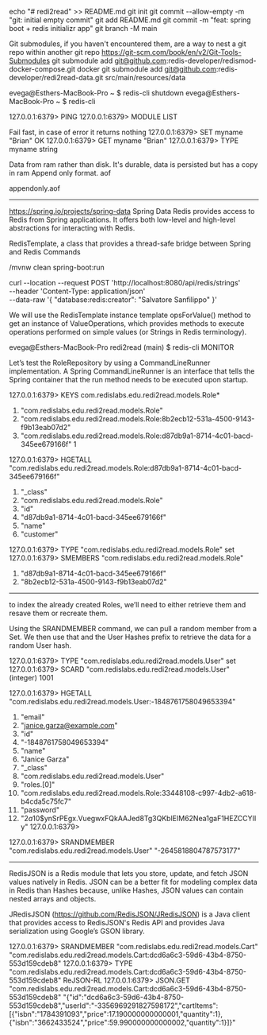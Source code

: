 echo "# redi2read" >> README.md
git init
git commit --allow-empty -m "git: initial empty commit"
git add README.md
git commit -m "feat: spring boot + redis initializr app"
git branch -M main

Git submodules, if you haven't encountered them, are a way to nest a git repo within another git repo
https://git-scm.com/book/en/v2/Git-Tools-Submodules
git submodule add git@github.com:redis-developer/redismod-docker-compose.git docker
git submodule add git@github.com:redis-developer/redi2read-data.git src/main/resources/data

evega@Esthers-MacBook-Pro ~ $ redis-cli shutdown
evega@Esthers-MacBook-Pro ~ $ redis-cli 

127.0.0.1:6379> PING
127.0.0.1:6379> MODULE LIST 

Fail fast, in case of error it returns nothing
127.0.0.1:6379> SET myname "Brian"
OK
127.0.0.1:6379> GET myname
"Brian"
127.0.0.1:6379> TYPE myname
string

Data from ram rather than disk. It's durable, data is persisted but has a copy in ram
Append only format. aof

appendonly.aof

-------------------------
https://spring.io/projects/spring-data
Spring Data Redis provides access to Redis from Spring applications. It offers both low-level and high-level abstractions for interacting with Redis.

RedisTemplate, a class that provides a thread-safe bridge between Spring and Redis Commands
 
/mvnw clean spring-boot:run


curl --location --request POST 'http://localhost:8080/api/redis/strings' \
 --header 'Content-Type: application/json' \
 --data-raw '{ "database:redis:creator": "Salvatore Sanfilippo" }'

We will use the RedisTemplate instance template opsForValue() method to get an instance of ValueOperations, which provides methods to execute operations performed on simple values (or Strings in Redis terminology).

evega@Esthers-MacBook-Pro redi2read (main) $ redis-cli MONITOR

Let’s test the RoleRepository by using a CommandLineRunner implementation. A Spring CommandLineRunner is an interface that tells the Spring container that the run method needs to be executed upon startup.


127.0.0.1:6379> KEYS com.redislabs.edu.redi2read.models.Role*
1) "com.redislabs.edu.redi2read.models.Role"
2) "com.redislabs.edu.redi2read.models.Role:8b2ecb12-531a-4500-9143-f9b13eab07d2"
3) "com.redislabs.edu.redi2read.models.Role:d87db9a1-8714-4c01-bacd-345ee679166f"
1


127.0.0.1:6379> HGETALL "com.redislabs.edu.redi2read.models.Role:d87db9a1-8714-4c01-bacd-345ee679166f"
1) "_class"
2) "com.redislabs.edu.redi2read.models.Role"
3) "id"
4) "d87db9a1-8714-4c01-bacd-345ee679166f"
5) "name"
6) "customer"

127.0.0.1:6379> TYPE "com.redislabs.edu.redi2read.models.Role"
set
127.0.0.1:6379> SMEMBERS "com.redislabs.edu.redi2read.models.Role"
1) "d87db9a1-8714-4c01-bacd-345ee679166f"
2) "8b2ecb12-531a-4500-9143-f9b13eab07d2"


-------------------

to index the already created Roles, we’ll need to either retrieve them and resave them or recreate them.

Using the SRANDMEMBER command, we can pull a random member from a Set. We then use that and the User Hashes prefix to retrieve the data for a random User hash.

127.0.0.1:6379> TYPE "com.redislabs.edu.redi2read.models.User"
set
127.0.0.1:6379> SCARD "com.redislabs.edu.redi2read.models.User"
(integer) 1001

127.0.0.1:6379> HGETALL "com.redislabs.edu.redi2read.models.User:-1848761758049653394"
 1) "email"
 2) "janice.garza@example.com"
 3) "id"
 4) "-1848761758049653394"
 5) "name"
 6) "Janice Garza"
 7) "_class"
 8) "com.redislabs.edu.redi2read.models.User"
 9) "roles.[0]"
10) "com.redislabs.edu.redi2read.models.Role:33448108-c997-4db2-a618-b4cda5c75fc7"
11) "password"
12) "$2a$10$ynSrPEgx.VuegwxFQkAAJed8Tg3QKblEIM62Nea1gaF1HEZCCYIIy"
127.0.0.1:6379> 


127.0.0.1:6379> SRANDMEMBER "com.redislabs.edu.redi2read.models.User"
"-2645818804787573177"


---------------------------
RedisJSON is a Redis module that lets you store, update, and fetch JSON values natively in Redis. JSON can be a better fit for modeling complex data in Redis than Hashes because, unlike Hashes, JSON values can contain nested arrays and objects.

JRedisJSON (https://github.com/RedisJSON/JRedisJSON) is a Java client that provides access to RedisJSON's Redis API and provides Java serialization using Google’s GSON library.

127.0.0.1:6379> SRANDMEMBER "com.redislabs.edu.redi2read.models.Cart"
"com.redislabs.edu.redi2read.models.Cart:dcd6a6c3-59d6-43b4-8750-553d159cdeb8"
127.0.0.1:6379> TYPE "com.redislabs.edu.redi2read.models.Cart:dcd6a6c3-59d6-43b4-8750-553d159cdeb8"
ReJSON-RL
127.0.0.1:6379> JSON.GET "com.redislabs.edu.redi2read.models.Cart:dcd6a6c3-59d6-43b4-8750-553d159cdeb8"
"{\"id\":\"dcd6a6c3-59d6-43b4-8750-553d159cdeb8\",\"userId\":\"-3356969291827598172\",\"cartItems\":[{\"isbn\":\"1784391093\",\"price\":17.190000000000001,\"quantity\":1},{\"isbn\":\"3662433524\",\"price\":59.990000000000002,\"quantity\":1}]}"












